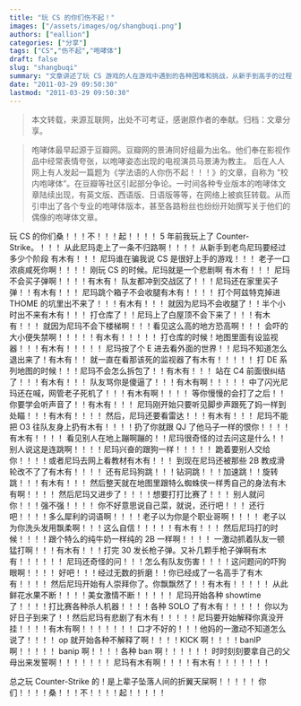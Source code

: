 ```yaml
---
title: "玩 CS 的你们伤不起！"
images: ["/assets/images/og/shangbuqi.png"]
authors: ["eallion"]
categories: ["分享"]
tags: ["CS","伤不起","咆哮体"]
draft: false
slug: "shangbuqi"
summary: "文章讲述了玩 CS 游戏的人在游戏中遇到的各种困难和挑战，从新手到高手的过程，并调侃了一些常见的错误操作和糗事。最后提醒玩家们要小心被误认为作弊并需要解释自己没有使用外挂。整篇文章以夸张幽默的方式表达对 CS 玩家们辛苦付出和经历的理解与赞叹。"
date: "2011-03-29 09:50:30"
lastmod: "2011-03-29 09:50:30"
---
```


> 本文转载，来源互联网，出处不可考证，感谢原作者的奉献。归档：文章分享。

> 咆哮体最早起源于豆瓣网。豆瓣网的景涛同好组最为出名。他们奉在影视作品中经常表情夸张，以咆哮姿态出现的电视演员马景涛为教主。 后在人人网上有人发起一篇题为《学法语的人你伤不起！！！》的文章，自称为 “校内咆哮体”。在豆瓣等社区引起部分争论。一时间各种专业版本的咆哮体文章陆续出现，有英文版、西语版、日语版等等，在网络上被疯狂转载。从而引申出了各个专业的咆哮体版本，甚至各路粉丝也纷纷开始撰写关于他们的偶像的咆哮体文章。

玩 CS 的你们桑！！！不！！！起！！！！
5 年前我玩上了 Counter-Strike。！！！
从此尼玛走上了一条不归路啊！！！！
从新手到老鸟尼玛要经过多少个阶段   有木有！！！
尼玛谁在骗我说 CS 是很好上手的游戏！！！
老子一口浓痰咸死你啊！！！！
刚玩 CS 的时候。尼玛就是一个悲剧啊   有木有！！！
尼玛不会买子弹啊！！！！有木有！
队友都冲到交战区了！！！尼玛还在家里买子弹！！有木有！！！
尼玛跳个箱子不会收腿有木有！！！！
打个阿兹特克掉进 THOME 的坑里出不来了！！！有木有！！！
就因为尼玛不会收腿了！！半个小时出不来有木有！！！
打仓库了！！尼玛上了白屋顶不会下来了！！！有木有！！！
就因为尼玛不会下楼梯啊！！！看见这么高的地方恐高啊！！！
会吓的大小便失禁啊！！！！！有木有！！！！！
打仓库的时候！地图里面有设监视器！！！有木有！！！！！
尼玛按了个 E 进去看外面的世界！！尼玛不知道怎么退出来了！有木有！！
就一直在看那该死的监视器了有木有！！！！！
打 DE 系列地图的时候！！！尼玛不会怎么拆包了！！有木有！！！
站在 C4 前面很纠结了！！！有木有！！！
队友骂你是傻逼了！！！有木有啊！！！！！
中了闪光尼玛还在喊，网管老子死机了！！！有木有啊！！！！
等你慢慢的会打了之后！！你要学会听声音了！！有木有！！！
尼玛刚开始只要听见脚步声跟死了妈一样到处瞄！！！有木有！！！！
然后，尼玛还要看雷达！！！有木有！！！
尼玛不能把 O3 往队友身上扔有木有！！！！扔了你就跟 QJ 了他马子一样的恨你！！！！有木有！！！！
看见别人在地上蹦啊蹦的！！尼玛很奇怪的过去问这是什么！！
别人说这是连跳啊！！！！尼玛兴奋的跟狗一样！！！！！
跪着要别人交给你！！！！或者尼玛去网上看教材有木有！！！
到现在尼玛还被那些 2B 教成滑轮改不了了有木有！！！！
还有尼玛狗跳！！！钻洞跳！！！加速跳！！旋转跳！！！有木有！！！
然后整天就在地图里跟特么蜘蛛侠一样秀自己的身法有木有啊！！！！
然后尼玛又进步了！！！！想要打打比赛了！！！
别人就问你！！！强不强！！！！
你不好意思说自己菜，就说，还行吧！！！
还行吧！！！！多么犀利的词语啊！！！！老子以为你是个职业哥啊！！！！ 老子以为你洗头发用飘柔啊！！！这么自信！！！！！有木有！！！
然后尼玛打的时候！！！！跟个特么的纯牛奶一样纯的 2B 一样啊！！！！
一激动抓着队友一顿猛打啊！！！有木有！！！打完 30 发长枪子弹。又补几颗手枪子弹啊有木有！！！！！！
尼玛还奇怪的问！！！怎么有队友伤害！！！！这问题问的吓狗眼啊！！！！
好吧！！！经过无数的折磨！！你已经成了一名高手了有木有！！！！
然后尼玛开始有人崇拜你了。你飘飘然了！！有木有！！！！！
从此鲜花水果不断！！！！美女激情不断！！！！！
尼玛开始各种 showtime 了！！！！打比赛各种杀人机器！！！！各种 SOLO 了有木有！！！！！
你以为好日子到来了！！然后尼玛有悲剧了有木有！！！！！尼玛要开始解释你真没开挂！！！！有木有啊！！！！！！！
口才不好的！！！他妈的一激动不知道怎么说了！！！！
op 就开始各种不解释了啊！！！！KICK 啊！！！！banIP 啊！！！！！
banip 啊！！！！各种 ban 啊！！！！！！
时时刻刻要拿自己的父母出来发誓啊！！！！！！！
尼玛有木有啊！！！！有木有！！！！！！！

总之玩 Counter-Strike 的！是上辈子坠落人间的折翼天屎啊！！！！！
你们！！！！桑！！！不！！！！起！！！！！
